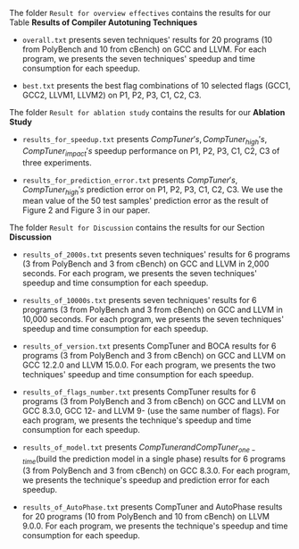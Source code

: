 The folder `Result for overview effectives`  contains the results for our Table **Results of Compiler Autotuning Techniques** 

-  `overall.txt` presents seven techniques' results for 20 programs (10 from PolyBench and 10 from cBench) on GCC and LLVM. For each program, we presents the seven techniques' speedup and time consumption for each speedup.

-  `best.txt` presents the best flag combinations of 10 selected flags (GCC1, GCC2, LLVM1, LLVM2) on P1, P2, P3, C1, C2, C3.

The folder `Result for ablation study`  contains the results for our **Ablation Study**

-  `results_for_speedup.txt` presents $CompTuner's, CompTuner_{high}'s, CompTuner_{impact}'s$ speedup performance on P1, P2, P3, C1, C2, C3 of three experiments. 

-  `results_for_prediction_error.txt` presents $CompTuner's, CompTuner_{high}'s$ prediction error on P1, P2, P3, C1, C2, C3. We use the mean value of the 50 test samples' prediction error as the result of Figure 2 and Figure 3 in our paper.

The folder `Result for Discussion`  contains the results for our Section **Discussion** 

-  `results_of_2000s.txt` presents seven techniques' results for 6 programs (3 from PolyBench and 3 from cBench) on GCC and LLVM in 2,000 seconds. For each program, we presents the seven techniques' speedup and time consumption for each speedup.

-  `results_of_10000s.txt` presents seven techniques' results for 6 programs (3 from PolyBench and 3 from cBench) on GCC and LLVM in 10,000 seconds. For each program, we presents the seven techniques' speedup and time consumption for each speedup.

-  `results_of_version.txt` presents CompTuner and BOCA results for 6 programs (3 from PolyBench and 3 from cBench) on GCC and LLVM on GCC 12.2.0 and LLVM 15.0.0. For each program, we presents the two techniques' speedup and time consumption for each speedup.

-  `results_of_flags_number.txt` presents CompTuner results for 6 programs (3 from PolyBench and 3 from cBench) on GCC and LLVM on GCC 8.3.0, GCC 12- and LLVM 9- (use the same number of flags). For each program, we presents the technique's speedup and time consumption for each speedup.

-  `results_of_model.txt` presents $CompTuner and CompTuner_{one-time}$(build the prediction model in a single phase) results for 6 programs (3 from PolyBench and 3 from cBench) on GCC 8.3.0. For each program, we presents the technique's speedup and prediction error for each speedup.

-  `results_of_AutoPhase.txt` presents CompTuner and AutoPhase results for 20 programs (10 from PolyBench and 10 from cBench) on LLVM 9.0.0. For each program, we presents the technique's speedup and time consumption for each speedup.